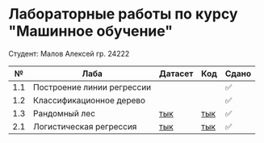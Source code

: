 # Лабораторные работы по курсу "Машинное обучение"
Студент: Малов Алексей гр. 24222

| № | Лаба | Датасет | Код | Сдано |
|----------|----------|----------|----------|----------|
| 1.1 |  Построение линии регрессии | | | ✅
| 1.2 | Классификационное дерево | | | ✅
| 1.3 | Рандомный лес   | [тык](https://www.kaggle.com/datasets/elikplim/car-evaluation-data-set) | [тык](https://github.com/L3XxXa/ml-mag/blob/main/Random%20forest/random_forest.ipynb) | ✅
| 2.1 | Логистическая регрессия | [тык]([https://www.kaggle.com/code/prashant111/eda-logistic-regression-pca](https://www.kaggle.com/code/prashant111/eda-logistic-regression-pca?select=adult.csv)) | [тык](https://github.com/L3XxXa/ml-mag/blob/main/Logistic%20regression/logistic_regression.ipynb) | ✅
